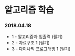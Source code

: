 # 알고리즘 학습

### 2018.04.18

- 1 - 알고리즘과 입출력 (필기)
- 2 - 자료구조 1 (필기)
- 3 - 다이나믹 프로그래밍 1 (필기)

